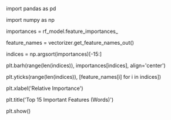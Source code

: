 import pandas as pd

import numpy as np

importances = rf_model.feature_importances_

feature_names = vectorizer.get_feature_names_out()

indices = np.argsort(importances)[-15:]

plt.barh(range(len(indices)), importances[indices], align='center')

plt.yticks(range(len(indices)), [feature_names[i] for i in indices])

plt.xlabel('Relative Importance')

plt.title('Top 15 Important Features (Words)')

plt.show()
